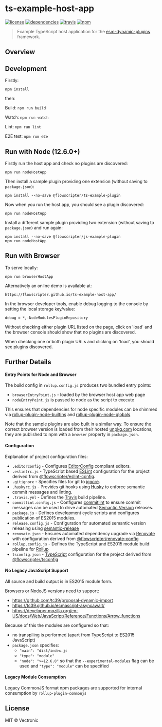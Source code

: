 # ts-example-host-app
[![license](https://img.shields.io/github/license/flowscripter/ts-example-host-app.svg)](https://github.com/flowscripter/ts-example-host-app/blob/master/LICENSE.md)
[![dependencies](https://img.shields.io/david/flowscripter/ts-example-host-app.svg)](https://david-dm.org/flowscripter/ts-example-host-app)
[![travis](https://api.travis-ci.com/flowscripter/ts-example-host-app.svg)](https://travis-ci.com/flowscripter/ts-example-host-app)
[![npm](https://img.shields.io/npm/v/@flowscripter/ts-example-host-app.svg)](https://www.npmjs.com/package/@flowscripter/ts-example-host-app)

> Example TypeScript host application for the [esm-dynamic-plugins](https://github.com/flowscripter/esm-dynamic-plugins) framework.

## Overview

## Development

Firstly: 

```
npm install
```

then:

Build: `npm run build`

Watch: `npm run watch`

Lint: `npm run lint`

E2E test: `npm run e2e`

## Run with Node (12.6.0+)

Firstly run the host app and check no plugins are discovered:
 
    npm run nodeHostApp

Then install a sample plugin providing one extension (without saving to `package.json`):

    npm install --no-save @flowscripter/ts-example-plugin

Now when you run the host app, you should see a plugin discovered:

    npm run nodeHostApp

Install a different sample plugin providing two extension (without saving to `package.json`) and run again:

    npm install --no-save @flowscripter/js-example-plugin
    npm run nodeHostApp

## Run with Browser

To serve locally:

    npm run browserHostApp

Alternatively an online demo is available at:
 
    https://flowscripter.github.io/ts-example-host-app/

In the browser developer tools, enable debug logging to the console by setting the local storage key/value:

    debug = *,-NodeModulesPluginRepository

Without checking either plugin URL listed on the page, click on 'load' and the browser console should show that no plugins are discovered.

When checking one or both plugin URLs and clicking on 'load', you should see plugins discovered.
 
## Further Details

#### Entry Points for Node and Browser

The build config in `rollup.config.js` produces two bundled entry points:
 
* `browserEntryPoint.js` - loaded by the browser host app web page
* `nodeEntryPoint.js` is passed to node as the script to execute

This ensures that dependencies for node specific modules can be shimmed via [rollup-plugin-node-builtins](https://github.com/calvinmetcalf/rollup-plugin-node-builtins)
and [rollup-plugin-node-globals](https://github.com/calvinmetcalf/rollup-plugin-node-globals)   

Note that the sample plugins are also built in a similar way. To ensure the correct browser version is loaded from their
hosted [unpkg.com](https://unpkg.com) locations, they are published to npm with a `browser` property in `package.json`.    

#### Configuration
Explanation of project configuration files:

* `.editorconfig` - Configures [EditorConfig](https://editorconfig.org) compliant editors.
* `.eslintrc.js` - TypeScript based [ESLint](https://eslint.org) configuration for the project derived from [@flowscripter/eslint-config](https://www.npmjs.com/package/@flowscripter/eslint-config).
* `.gitignore` - Specifies files for git to [ignore](https://git-scm.com/docs/gitignore).
* `.huskyrc.js` - Provides git hooks using [Husky](https://github.com/typicode/husky) to enforce semantic commit messages and linting.   
* `.travis.yml` - Defines the [Travis](https://travis-ci.com) build pipeline.
* `commitlint.config.js` - Configures [commitlint](https://conventional-changelog.github.io/commitlint) to ensure commit messages can be used to drive automated [Semantic Version](https://semver.org) releases.
* `package.js` - Defines development cycle scripts and configures publication of ES2015 modules. 
* `release.config.js` - Configuration for automated semantic version releasing using [semantic-release](https://semantic-release.gitbook.io/semantic-release/)
* `renovate.json` - Ensures automated dependency upgrade via [Renovate](https://renovatebot.com) with configuration derived from [@flowscripter/renovate-config](https://www.npmjs.com/package/@flowscripter/renovate-config)
* `rollup.config.js` - Defines the TypeScript and ES2015 module build pipeline for [Rollup](https://rollupjs.org/guide/en)
* `tsconfig.json` - [TypeScript](https://www.typescriptlang.org) configuration for the project derived from [@flowscripter/tsconfig](https://www.npmjs.com/package/@flowscripter/tsconfig)

#### No Legacy JavaScript Support

All source and build output is in ES2015 module form. 

Browsers or NodeJS versions need to support:

* https://github.com/tc39/proposal-dynamic-import
* https://tc39.github.io/ecmascript-asyncawait/
* https://developer.mozilla.org/en-US/docs/Web/JavaScript/Reference/Functions/Arrow_functions

Because of this the modules are configured so that:
 
* no transpiling is performed (apart from TypeScript to ES2015 JavaScript)
* `package.json` specifies:
    * `"main": "dist/index.js`
    * `"type": "module"`
    * `"node": ">=12.6.0"` so that the `--experimental-modules` flag can be used and `"type": "module"` can be specified

#### Legacy Module Consumption
 
Legacy CommonJS format npm packages are supported for internal consumption by `rollup-plugin-commonjs`

## License

MIT © Vectronic
